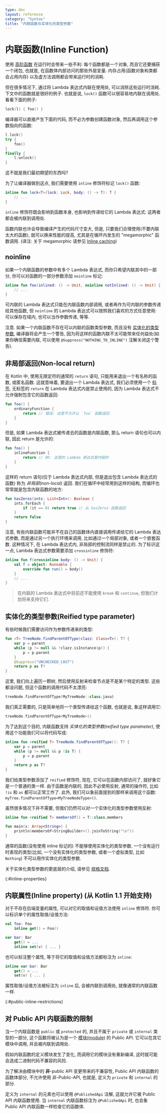 ```yaml
---
type: doc
layout: reference
category: "Syntax"
title: "内联函数与实体化的类型参数"
---
```


# 内联函数(Inline Function)

使用 [高阶函数](lambdas.html) 在运行时会带来一些不利: 每个函数都是一个对象, 而且它还要捕获一个闭包, 也就是, 在函数体内部访问的那些外层变量.
内存占用(函数对象和类都会占用内存) 以及虚方法调用都会带来运行时的消耗.

但在很多情况下, 通过将 Lambda 表达式内联在使用处, 可以消除这些运行时消耗.
下文中的函数就是很好的例子. 也就是说, `lock()` 函数可以很容易地内联在调用处.
看看下面的例子:

``` kotlin
lock(l) { foo() }
```

编译器可以直接产生下面的代码, 而不必为参数创建函数对象, 然后再调用这个参数指向的函数:

``` kotlin
l.lock()
try {
    foo()
}
finally {
    l.unlock()
}
```

这不就是我们最初期望的东西吗?

为了让编译器做到这点, 我们需要使用 `inline` 修饰符标记 `lock()` 函数:

``` kotlin
inline fun lock<T>(lock: Lock, body: () -> T): T {
    // ...
}
```

`inline` 修饰符既会影响到函数本身, 也影响到传递给它的 Lambda 表达式: 这两者都会被内联到调用处.

函数内联也许会导致编译产生的代码尺寸变大, 但是, 只要我们合理使用(不要内联太大的函数), 就可以换来性能的提高, 尤其是在循环内发生的 "megamorphic" 函数调用.
(译注: 关于 megamorphic 请参见 [Inline caching](https://en.wikipedia.org/wiki/Inline_caching#Megamorphic_inline_caching))

## noinline

如果一个内联函数的参数中有多个 Lambda 表达式, 而你只希望内联其中的一部分, 你可以对函数的一部分参数添加 `noinline` 标记:

``` kotlin
inline fun foo(inlined: () -> Unit, noinline notInlined: () -> Unit) {
    // ...
}
```

可内联的 Lambda 表达式只能在内联函数内部调用, 或者再作为可内联的参数传递给其他函数, 但 `noinline` 的 Lambda 表达式可以按照我们喜欢的方式任意使用: 可以保存在域内, 也可以当作参数传递, 等等.

注意. 如果一个内联函数不存在可以内联的函数类型参数, 而且没有 [实体化的类型参数](#reified-type-parameters), 编译器将会产生一个警告, 因为将这样的函数内联不太可能带来任何益处(如果你确信需要内联, 可以使用 `@Suppress("NOTHING_TO_INLINE")` 注解关闭这个警告).

## 非局部返回(Non-local return)

在 Kotlin 中, 使用无限定符的通常的 `return` 语句, 只能用来退出一个有名称的函数, 或匿名函数.
这就意味着, 要退出一个 Lambda 表达式, 我们必须使用一个 [标签](returns.html#return-at-labels), 无标签的 `return` 在 Lambda 表达式内是禁止使用的, 因为 Lambda 表达式不允许强制包含它的函数返回:

``` kotlin
fun foo() {
    ordinaryFunction {
        return // 错误: 这里不允许让 `foo` 函数返回
    }
}
```

但是, 如果 Lambda 表达式被传递去的函数是内联函数, 那么 return 语句也可以内联, 因此 return 是允许的:

``` kotlin
fun foo() {
    inlineFunction {
        return // OK: 这里的 Lambda 表达式是内联的
    }
}
```

这样的 return 语句(位于 Lambda 表达式内部, 但是退出包含 Lambda 表达式的函数) 称为 *非局部(non-local)* 返回. 我们在循环中经常用到这样的结构, 而循环也常常就是包含内联函数的地方:

``` kotlin
fun hasZeros(ints: List<Int>): Boolean {
    ints.forEach {
        if (it == 0) return true // 从 hasZeros 函数返回
    }
    return false
}
```

注意, 有些内联函数可能并不在自己的函数体内直接调用传递给它的 Lambda 表达式参数, 而是通过另一个执行环境来调用, 比如通过一个局部对象, 或者一个嵌套函数. 这种情况下, 在 Lambda 表达式内, 非局部的控制流同样是禁止的. 为了标识这一点, Lambda 表达式参数需要添加 `crossinline` 修饰符:

``` kotlin
inline fun f(crossinline body: () -> Unit) {
    val f = object: Runnable {
        override fun run() = body()
    }
    // ...
}
```


> 在内联的 Lambda 表达式中目前还不能使用 `break` 和 `continue`, 但我们计划将来支持它们.

## 实体化的类型参数(Reified type parameter)

有些时候我们需要访问作为参数传递来的类型:

``` kotlin
fun <T> TreeNode.findParentOfType(clazz: Class<T>): T? {
    var p = parent
    while (p != null && !clazz.isInstance(p)) {
        p = p.parent
    }
    @Suppress("UNCHECKED_CAST")
    return p as T?
}
```

这里, 我们向上遍历一颗树, 然后使用反射来检查节点是不是某个特定的类型. 这些都没问题, 但这个函数的调用代码不太漂亮:

``` kotlin
treeNode.findParentOfType(MyTreeNode::class.java)
```

我们真正需要的, 只是简单地将一个类型传递给这个函数, 也就是说, 象这样调用它:

``` kotlin
treeNode.findParentOfType<MyTreeNode>()
```

为了达到这个目的, 内联函数支持 *实体化的类型参数(reified type parameter)*, 使用这个功能我们可以将代码写成:

``` kotlin
inline fun <reified T> TreeNode.findParentOfType(): T? {
    var p = parent
    while (p != null && p !is T) {
        p = p.parent
    }
    return p as T?
}
```

我们给类型参数添加了 `reified` 修饰符, 现在, 它可以在函数内部访问了, 就好象它是一个普通的类一样. 由于函数是内联的, 因此不必使用反射, 通常的操作符, 比如 `!is` 和 `as` 都可以正常工作了. 此外, 我们可以象前面提到的那样来调用这个函数: `myTree.findParentOfType<MyTreeNodeType>()`.

虽然很多情况下并不需要, 但我们仍然可以对一个实体化的类型参数使用反射:

``` kotlin
inline fun <reified T> membersOf() = T::class.members

fun main(s: Array<String>) {
    println(membersOf<StringBuilder>().joinToString("\n"))
}
```

通常的函数(没有使用 inline 标记的) 不能够使用实体化的类型参数.
一个没有运行时表现的类型(比如, 一个没有实体化的类型参数, 或者一个虚拟类型, 比如 `Nothing`) 不可以用作实体化的类型参数.

关于实体化类型参数的更底层的介绍, 请参见 [规格文档](https://github.com/JetBrains/kotlin/blob/master/spec-docs/reified-type-parameters.md).

{:#inline-properties}

## 内联属性(Inline property) (从 Kotlin 1.1 开始支持)

对于不存在后端变量的属性, 可以对它的取值和设值方法使用 `inline` 修饰符.
你可以标识单个的属性取值/设值方法:

``` kotlin
val foo: Foo
    inline get() = Foo()

var bar: Bar
    get() = ...
    inline set(v) { ... }
```

也可以标注整个属性, 等于将它的取值和设值方法都标注为 `inline`:

``` kotlin
inline var bar: Bar
    get() = ...
    set(v) { ... }
```

属性取值/设值方法被标注为 `inline` 后, 会被内联到调用处, 就像通常的内联函数一样.

{:#public-inline-restrictions}

## 对 Public API 内联函数的限制

当一个内联函数是 `public` 或 `protected` 的, 并且不属于 `private` 或 `internal` 类型的一部分, 这个函数将被认为是一个 [模块(module)](visibility-modifiers.html#modules) 的 Public API. 它可以在其它模块中调用, 并且被内联到调用处.

假如内联函数的定义模块发生了变化, 而调用它的模块没有重新编译, 这时就可能会造成二进制代码不兼容的风险.

为了解决由模块中的 **非**-public API 变更带来的不兼容性, Public API 内联函数的函数体部分, 不允许使用 非-Public-API, 也就是, 定义为 `private` 和 `internal` 的部分.

定义为 `internal` 的元素也可以使用 `@PublishedApi` 注解, 这就允许它被 Public API 内联函数使用. 当 `internal` 内联函数标注为 `@PublishedApi` 时, 也会象 Public API 内联函数一样检查它的函数体.
